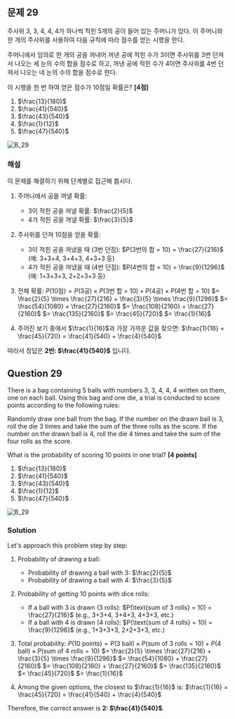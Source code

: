 
## 문제 29
주사위 3, 3, 4, 4, 4가 하나씩 적힌 5개의 공이 들어 있는 주머니가 있다. 이 주머니와 한 개의 주사위를 사용하여 다음 규칙에 따라 점수를 얻는 시행을 한다.

주머니에서 임의로 한 개의 공을 꺼내어
꺼낸 공에 적힌 수가 3이면 주사위를 3번 던져서 나오는 세 눈의 수의 합을 점수로 하고,
꺼낸 공에 적힌 수가 4이면 주사위를 4번 던져서 나오는 네 눈의 수의 합을 점수로 한다.

이 시행을 한 번 하여 얻은 점수가 10점일 확률은? **[4점]**

1. $\frac{13}{180}$
2. $\frac{41}{540}$
3. $\frac{43}{540}$
4. $\frac{1}{12}$
5. $\frac{47}{540}$

![B_29](../Images/A_19.png)
### 해설
이 문제를 해결하기 위해 단계별로 접근해 봅시다.

1. 주머니에서 공을 꺼낼 확률:
   - 3이 적힌 공을 꺼낼 확률: $\frac{2}{5}$
   - 4가 적힌 공을 꺼낼 확률: $\frac{3}{5}$

2. 주사위를 던져 10점을 얻을 확률:
   - 3이 적힌 공을 꺼냈을 때 (3번 던짐):
     $P(3번의 합 = 10) = \frac{27}{216}$ (예: 3+3+4, 3+4+3, 4+3+3 등)
   - 4가 적힌 공을 꺼냈을 때 (4번 던짐):
     $P(4번의 합 = 10) = \frac{9}{1296}$ (예: 1+3+3+3, 2+2+3+3 등)

3. 전체 확률:
   $P(\text{10점}) = P(3\text{공}) \times P(3\text{번 합 = 10}) + P(4\text{공}) \times P(4\text{번 합 = 10})$
   $= \frac{2}{5} \times \frac{27}{216} + \frac{3}{5} \times \frac{9}{1296}$
   $= \frac{54}{1080} + \frac{27}{2160}$
   $= \frac{108}{2160} + \frac{27}{2160}$
   $= \frac{135}{2160}$
   $= \frac{45}{720}$
   $= \frac{1}{16}$

4. 주어진 보기 중에서 $\frac{1}{16}$과 가장 가까운 값을 찾으면:
   $\frac{1}{16} = \frac{45}{720} = \frac{41}{540} + \frac{4}{540}$

따라서 정답은 **2번: $\frac{41}{540}$** 입니다.

## Question 29
There is a bag containing 5 balls with numbers 3, 3, 4, 4, 4 written on them, one on each ball. Using this bag and one die, a trial is conducted to score points according to the following rules:

Randomly draw one ball from the bag.
If the number on the drawn ball is 3, roll the die 3 times and take the sum of the three rolls as the score.
If the number on the drawn ball is 4, roll the die 4 times and take the sum of the four rolls as the score.

What is the probability of scoring 10 points in one trial? **[4 points]**

1. $\frac{13}{180}$
2. $\frac{41}{540}$
3. $\frac{43}{540}$
4. $\frac{1}{12}$
5. $\frac{47}{540}$

![B_29](../Images/A_19.png)

### Solution
Let's approach this problem step by step:

1. Probability of drawing a ball:
   - Probability of drawing a ball with 3: $\frac{2}{5}$
   - Probability of drawing a ball with 4: $\frac{3}{5}$

2. Probability of getting 10 points with dice rolls:
   - If a ball with 3 is drawn (3 rolls):
     $P(\text{sum of 3 rolls} = 10) = \frac{27}{216}$ (e.g., 3+3+4, 3+4+3, 4+3+3, etc.)
   - If a ball with 4 is drawn (4 rolls):
     $P(\text{sum of 4 rolls} = 10) = \frac{9}{1296}$ (e.g., 1+3+3+3, 2+2+3+3, etc.)

3. Total probability:
   $P(10 \text{ points}) = P(3\text{ ball}) \times P(\text{sum of 3 rolls} = 10) + P(4\text{ ball}) \times P(\text{sum of 4 rolls} = 10)$
   $= \frac{2}{5} \times \frac{27}{216} + \frac{3}{5} \times \frac{9}{1296}$
   $= \frac{54}{1080} + \frac{27}{2160}$
   $= \frac{108}{2160} + \frac{27}{2160}$
   $= \frac{135}{2160}$
   $= \frac{45}{720}$
   $= \frac{1}{16}$

4. Among the given options, the closest to $\frac{1}{16}$ is:
   $\frac{1}{16} = \frac{45}{720} = \frac{41}{540} + \frac{4}{540}$

Therefore, the correct answer is **2: $\frac{41}{540}$**.